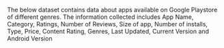 The below dataset contains data about apps available on Google Playstore of different genres. The information collected includes App Name, Category, Ratings, Number of Reviews, Size of app, Number of installs, Type, Price, Content Rating, Genres, Last Updated, Current Version and Android Version
